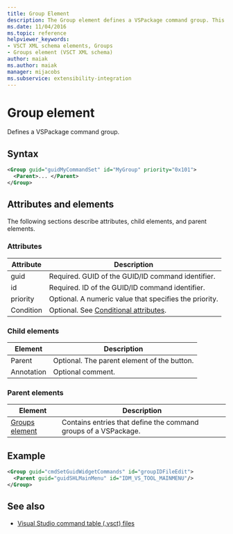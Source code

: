 ```yaml
---
title: Group Element
description: The Group element defines a VSPackage command group. This article describes attributes, child elements, and parent elements.
ms.date: 11/04/2016
ms.topic: reference
helpviewer_keywords:
- VSCT XML schema elements, Groups
- Groups element (VSCT XML schema)
author: maiak
ms.author: maiak
manager: mijacobs
ms.subservice: extensibility-integration
---
```

# Group element

Defines a VSPackage command group.

## Syntax

```xml
<Group guid="guidMyCommandSet" id="MyGroup" priority="0x101">
  <Parent>... </Parent>
</Group>
```

## Attributes and elements
 The following sections describe attributes, child elements, and parent elements.

### Attributes

|Attribute|Description|
|---------------|-----------------|
|guid|Required. GUID of the GUID/ID command identifier.|
|id|Required. ID of the GUID/ID command identifier.|
|priority|Optional. A numeric value that specifies the priority.|
|Condition|Optional. See [Conditional attributes](../extensibility/vsct-xml-schema-conditional-attributes.md).|

### Child elements

|Element|Description|
|-------------|-----------------|
|Parent|Optional. The parent element of the button.|
|Annotation|Optional comment.|

### Parent elements

|Element|Description|
|-------------|-----------------|
|[Groups element](../extensibility/groups-element.md)|Contains entries that define the command groups of a VSPackage.|

## Example

```xml
<Group guid="cmdSetGuidWidgetCommands" id="groupIDFileEdit">
  <Parent guid="guidSHLMainMenu" id="IDM_VS_TOOL_MAINMENU"/>
</Group>
```

## See also
- [Visual Studio command table (.vsct) files](../extensibility/internals/visual-studio-command-table-dot-vsct-files.md)
